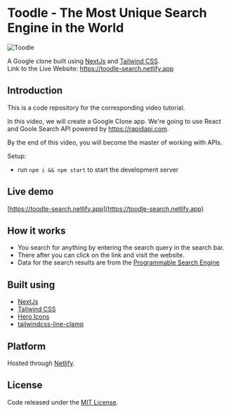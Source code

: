 # Toodle - The Most Unique Search Engine in the World

![Toodle](https://i.ibb.co/yQdYhtq/image.png)

A Google clone built using [NextJs](https://nextjs.org/) and [Tailwind CSS](https://tailwindcss.com/).</br>
Link to the Live Website: https://toodle-search.netlify.app

## Introduction
This is a code repository for the corresponding video tutorial. 

In this video, we will create a Google Clone app. We're going to use React and Goole Search API powered by https://rapidapi.com.

By the end of this video, you will become the master of working with APIs.

Setup:
- run ```npm i && npm start``` to start the development server

## Live demo
[https://toodle-search.netlify.app](https://toodle-search.netlify.app)

## How it works
- You search for anything by entering the search query in the search bar.
- There after you can click on the link and visit the website.
- Data for the search results are from the [Programmable Search Engine](https://developers.google.com/custom-search/v1/overview)

## Built using
- [NextJs](https://nextjs.org/)
- [Tailwind CSS](https://tailwindcss.com/)
- [Hero Icons](https://heroicons.com/)
- [tailwindcss-line-clamp](https://github.com/tailwindlabs/tailwindcss-line-clamp)

## Platform
Hosted through [Netlify](https://toodle-search.netlify.app).

## License
Code released under the [MIT License](https://github.com/Tushar-Indurjeeth/Google-NextJs-Clone/blob/8f44c353a1edc8c726a6b5cce961b9aa51c5ea06/LICENSE).
